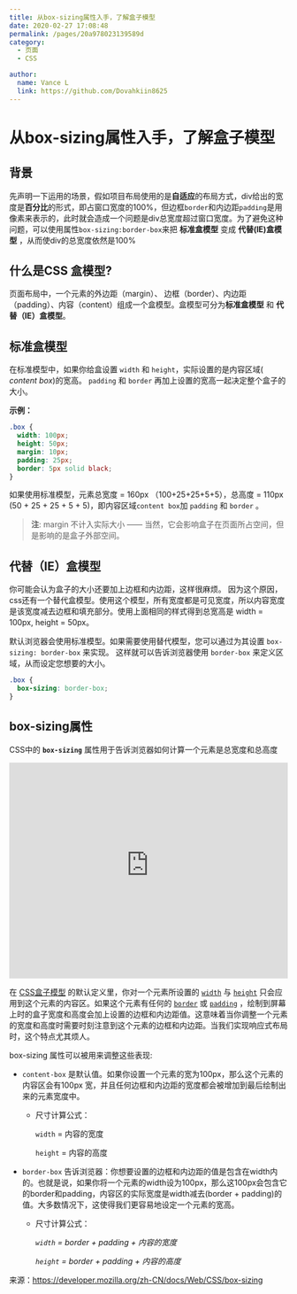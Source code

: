 ```yaml
---
title: 从box-sizing属性入手，了解盒子模型
date: 2020-02-27 17:08:48
permalink: /pages/20a978023139589d
category: 
  - 页面
  - CSS

author:
  name: Vance L
  link: https://github.com/Dovahkiin8625
---
```

# 从box-sizing属性入手，了解盒子模型



## 背景

先声明一下运用的场景，假如项目布局使用的是**自适应**的布局方式，div给出的宽度是**百分比**的形式，即占窗口宽度的100%，但边框`border`和内边距`padding`是用像素来表示的，此时就会造成一个问题是div总宽度超过窗口宽度。为了避免这种问题，可以使用属性`box-sizing:border-box`来把 **标准盒模型** 变成 **代替(IE)盒模型** ，从而使div的总宽度依然是100%
<!-- more -->
## 什么是CSS 盒模型?

页面布局中，一个元素的外边距（margin）、 边框（border）、内边距（padding）、内容（content）组成一个盒模型。盒模型可分为**标准盒模型** 和 **代替（IE）盒模型**。



## 标准盒模型

在标准模型中，如果你给盒设置 `width` 和 `height`，实际设置的是内容区域( *content box*)的宽高。 `padding` 和 `border` 再加上设置的宽高一起决定整个盒子的大小。

**示例：**

```css
.box {
  width: 100px;
  height: 50px;
  margin: 10px;
  padding: 25px;
  border: 5px solid black;
}
```

如果使用标准模型，元素总宽度 = 160px （100+25+25+5+5），总高度 = 110px (50 + 25 + 25 + 5 + 5)，即内容区域`content box`加 `padding` 和 `border` 。

> **注**: margin 不计入实际大小 —— 当然，它会影响盒子在页面所占空间，但是影响的是盒子外部空间。



## 代替（IE）盒模型

你可能会认为盒子的大小还要加上边框和内边距，这样很麻烦。 因为这个原因，css还有一个替代盒模型。使用这个模型，所有宽度都是可见宽度，所以内容宽度是该宽度减去边框和填充部分。使用上面相同的样式得到总宽高是 width = 100px, height = 50px。

默认浏览器会使用标准模型。如果需要使用替代模型，您可以通过为其设置 `box-sizing: border-box` 来实现。 这样就可以告诉浏览器使用 `border-box` 来定义区域，从而设定您想要的大小。

```css
.box { 
  box-sizing: border-box; 
} 
```



## box-sizing属性

CSS中的 **`box-sizing`** 属性用于告诉浏览器如何计算一个元素是总宽度和总高度

<iframe class="interactive" frameborder="0" height="390" src="https://interactive-examples.mdn.mozilla.net/pages/css/box-sizing.html" title="MDN Web Docs Interactive Example" width="100%"></iframe>


在 [CSS盒子模型](https://developer.mozilla.org/zh-CN/docs/CSS/Box_model) 的默认定义里，你对一个元素所设置的 [`width`](https://developer.mozilla.org/zh-CN/docs/Web/CSS/width) 与 [`height`](https://developer.mozilla.org/zh-CN/docs/Web/CSS/height) 只会应用到这个元素的内容区。如果这个元素有任何的 [`border`](https://developer.mozilla.org/zh-CN/docs/Web/CSS/border) 或 [`padding`](https://developer.mozilla.org/zh-CN/docs/Web/CSS/padding) ，绘制到屏幕上时的盒子宽度和高度会加上设置的边框和内边距值。这意味着当你调整一个元素的宽度和高度时需要时刻注意到这个元素的边框和内边距。当我们实现响应式布局时，这个特点尤其烦人。

box-sizing 属性可以被用来调整这些表现:

- `content-box` 是默认值。如果你设置一个元素的宽为100px，那么这个元素的内容区会有100px 宽，并且任何边框和内边距的宽度都会被增加到最后绘制出来的元素宽度中。

  - 尺寸计算公式：

    `width` = 内容的宽度

    `height` = 内容的高度

  

- `border-box` 告诉浏览器：你想要设置的边框和内边距的值是包含在width内的。也就是说，如果你将一个元素的width设为100px，那么这100px会包含它的border和padding，内容区的实际宽度是width减去(border + padding)的值。大多数情况下，这使得我们更容易地设定一个元素的宽高。

  - 尺寸计算公式：

    *`width` = border + padding + 内容的宽度*

    *`height` = border + padding + 内容的高度*



来源：<https://developer.mozilla.org/zh-CN/docs/Web/CSS/box-sizing>

